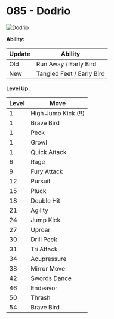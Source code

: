 # 085 - Dodrio
![][085]

**Ability:**

Update | Ability
---    | ---
Old    | Run Away / Early Bird
New    | Tangled Feet / Early Bird

**Level Up:**

Level | Move
---   | ---
  1   | High Jump Kick (!!)
  1   | Brave Bird
  1   | Peck
  1   | Growl
  1   | Quick Attack
  6   | Rage
  9   | Fury Attack
 12   | Pursuit
 15   | Pluck
 18   | Double Hit
 21   | Agility
 24   | Jump Kick
 27   | Uproar
 30   | Drill Peck
 31   | Tri Attack
 34   | Acupressure
 38   | Mirror Move
 42   | Swords Dance
 46   | Endeavor
 50   | Thrash
 54   | Brave Bird



[085]: https://raw.githubusercontent.com/PokeAPI/sprites/master/sprites/pokemon/85.png "Dodrio"
